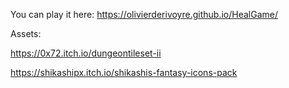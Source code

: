 

You can play it here:
https://olivierderivoyre.github.io/HealGame/


Assets:

https://0x72.itch.io/dungeontileset-ii

https://shikashipx.itch.io/shikashis-fantasy-icons-pack
